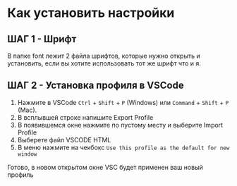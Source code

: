 # Как установить настройки

## ШАГ 1 - Шрифт
В папке font лежит 2 файла шрифтов, которые нужно открыть и установить, если вы хотите использовать тот же шрифт что и я.

## ШАГ 2 - Установка профиля в VSCode
1. Нажмите в VSCode `Ctrl` + `Shift` + `P` (Windows) или `Command` + `Shift` + `P` (Mac).
2. В всплывшей строке напишите Export Profile
3. В появившемся окне нажмите по пустому месту и выберите Import Profile
4. Выберете файл VSCODE HTML
5. В меню нажмите на чекбокс `Use this profile as the default for new window`

Готово, в новом открытом окне VSC будет применен ваш новый профиль